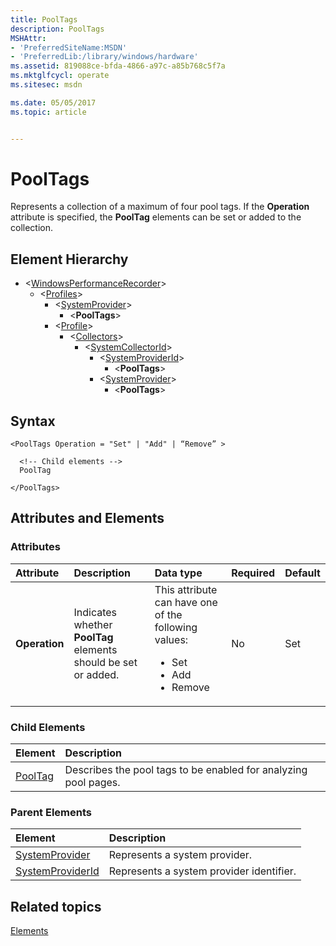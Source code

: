 ```yaml
---
title: PoolTags
description: PoolTags
MSHAttr:
- 'PreferredSiteName:MSDN'
- 'PreferredLib:/library/windows/hardware'
ms.assetid: 819088ce-bfda-4866-a97c-a85b768c5f7a
ms.mktglfcycl: operate
ms.sitesec: msdn

ms.date: 05/05/2017
ms.topic: article


---
```



# PoolTags

Represents a collection of a maximum of four pool tags. If the **Operation** attribute is specified, the **PoolTag** elements can be set or added to the collection.


## Element Hierarchy

* \<[WindowsPerformanceRecorder](windowsperformancerecorder.md)\>
  * \<[Profiles](profiles.md)\>
    * \<[SystemProvider](systemprovider.md)\>
      * \<**PoolTags**\>
    * \<[Profile](profile-wpr.md)\>
      * \<[Collectors](collectors.md)\>
        * \<[SystemCollectorId](systemcollectorid.md)\>
          * \<[SystemProviderId](systemproviderid.md)\>
            * \<**PoolTags**\>
          * \<[SystemProvider](systemprovider.md)\>
            * \<**PoolTags**\>


## Syntax

```
<PoolTags Operation = "Set" | "Add" | “Remove” >

  <!-- Child elements -->
  PoolTag

</PoolTags>
```


## Attributes and Elements


### Attributes

| Attribute     | Description                                                    | Data type                                                                                                 | Required | Default |
| :------------ | :------------------------------------------------------------- | :-------------------------------------------------------------------------------------------------------- | :------- | :------ |
| **Operation** | Indicates whether **PoolTag** elements should be set or added. | This attribute can have one of the following values: <ul> <li>Set</li> <li>Add</li> <li>Remove</li> </ul> | No       | Set     |


### Child Elements

| Element               | Description                                                     |
| :-------------------- | :-------------------------------------------------------------- |
| [PoolTag](pooltag.md) | Describes the pool tags to be enabled for analyzing pool pages. |


### Parent Elements

| Element                                 | Description                              |
| :-------------------------------------- | :--------------------------------------- |
| [SystemProvider](systemprovider.md)     | Represents a system provider.            |
| [SystemProviderId](systemproviderid.md) | Represents a system provider identifier. |


## Related topics

[Elements](elements.md)


